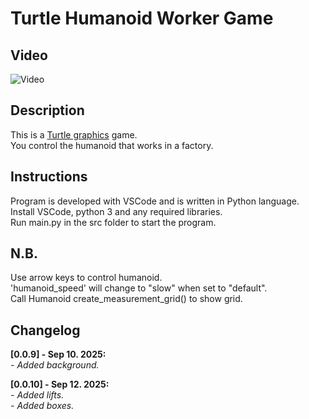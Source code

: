 # Turtle Humanoid Worker Game

## Video

![Video](video.gif)

## Description

This is a [Turtle graphics](https://docs.python.org/3/library/turtle.html)
game.<br />
You control the humanoid that works in a factory.<br />

## Instructions

Program is developed with VSCode and is written in Python language.<br />
Install VSCode, python 3 and any required libraries.<br />
Run main.py in the src folder to start the program.<br />

## N.B.

Use arrow keys to control humanoid.<br />
'humanoid_speed' will change to "slow" when set to "default".<br />
Call Humanoid create_measurement_grid() to show grid.<br />

## Changelog

**[0.0.9] - Sep 10. 2025:**<br />
_- Added background._<br />

**[0.0.10] - Sep 12. 2025:**<br />
_- Added lifts._<br />
_- Added boxes._<br />

